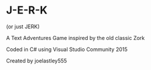 # J-E-R-K
(or just JERK)

A Text Adventures Game inspired by the old classic Zork

Coded in C# using Visual Studio Community 2015

Created by joelastley555
